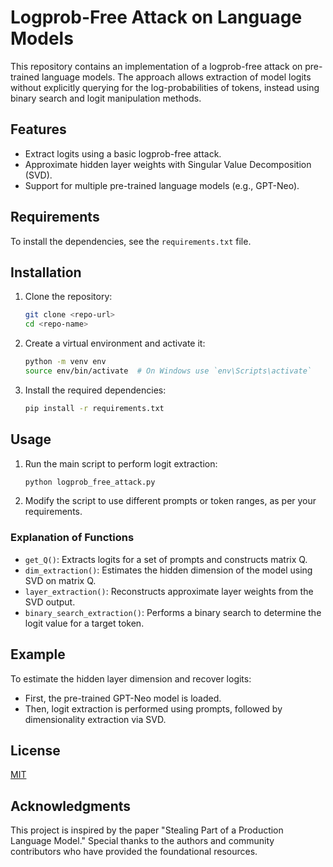 # Logprob-Free Attack on Language Models

This repository contains an implementation of a logprob-free attack on pre-trained language models. The approach allows extraction of model logits without explicitly querying for the log-probabilities of tokens, instead using binary search and logit manipulation methods.

## Features
- Extract logits using a basic logprob-free attack.
- Approximate hidden layer weights with Singular Value Decomposition (SVD).
- Support for multiple pre-trained language models (e.g., GPT-Neo).

## Requirements

To install the dependencies, see the `requirements.txt` file.

## Installation

1. Clone the repository:
    ```bash
    git clone <repo-url>
    cd <repo-name>
    ```

2. Create a virtual environment and activate it:
    ```bash
    python -m venv env
    source env/bin/activate  # On Windows use `env\Scripts\activate`
    ```

3. Install the required dependencies:
    ```bash
    pip install -r requirements.txt
    ```

## Usage

1. Run the main script to perform logit extraction:
    ```bash
    python logprob_free_attack.py
    ```

2. Modify the script to use different prompts or token ranges, as per your requirements.

### Explanation of Functions
- `get_Q()`: Extracts logits for a set of prompts and constructs matrix Q.
- `dim_extraction()`: Estimates the hidden dimension of the model using SVD on matrix Q.
- `layer_extraction()`: Reconstructs approximate layer weights from the SVD output.
- `binary_search_extraction()`: Performs a binary search to determine the logit value for a target token.

## Example

To estimate the hidden layer dimension and recover logits:
- First, the pre-trained GPT-Neo model is loaded.
- Then, logit extraction is performed using prompts, followed by dimensionality extraction via SVD.

## License
[MIT](https://opensource.org/licenses/MIT)

## Acknowledgments
This project is inspired by the paper "Stealing Part of a Production Language Model." Special thanks to the authors and community contributors who have provided the foundational resources.
